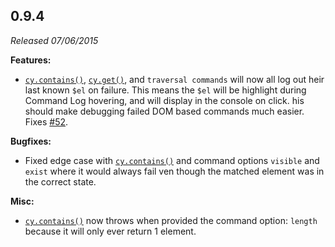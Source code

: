 ## 0.9.4

*Released 07/06/2015*

**Features:**

- [`cy.contains()`](/api/commands/contains), [`cy.get()`](/api/commands/get), and `traversal commands` will now all log out heir last known `$el` on failure. This means the `$el` will be highlight during Command Log hovering, and will display in the console on click. his should make debugging failed DOM based commands much easier. Fixes [#52](https://github.com/cypress-io/cypress/issues/52).

**Bugfixes:**

- Fixed edge case with [`cy.contains()`](/api/commands/contains) and command options `visible` and `exist` where it would always fail ven though the matched element was in the correct state.

**Misc:**

- [`cy.contains()`](/api/commands/contains) now throws when provided the command option: `length` because it will only ever return 1 element.


